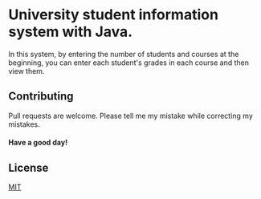 # University student information system with Java.

In this system, by entering the number of students and courses at the beginning, you can enter each student's grades in each course and then view them.

## Contributing
Pull requests are welcome. Please tell me my mistake while correcting my mistakes.

#### Have a good day!
## License
[MIT](https://choosealicense.com/licenses/mit/)
